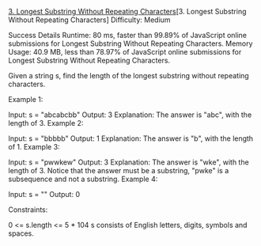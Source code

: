 [3. Longest Substring Without Repeating Characters](https://leetcode.com/problems/longest-substring-without-repeating-characters/)[3. Longest Substring Without Repeating Characters]
Difficulty: Medium

Success
Details
Runtime: 80 ms, faster than 99.89% of JavaScript online submissions for Longest Substring Without Repeating Characters.
Memory Usage: 40.9 MB, less than 78.97% of JavaScript online submissions for Longest Substring Without Repeating Characters.

Given a string s, find the length of the longest substring without repeating characters.



Example 1:

Input: s = "abcabcbb"
Output: 3
Explanation: The answer is "abc", with the length of 3.
Example 2:

Input: s = "bbbbb"
Output: 1
Explanation: The answer is "b", with the length of 1.
Example 3:

Input: s = "pwwkew"
Output: 3
Explanation: The answer is "wke", with the length of 3.
Notice that the answer must be a substring, "pwke" is a subsequence and not a substring.
Example 4:

Input: s = ""
Output: 0


Constraints:

0 <= s.length <= 5 * 104
s consists of English letters, digits, symbols and spaces.